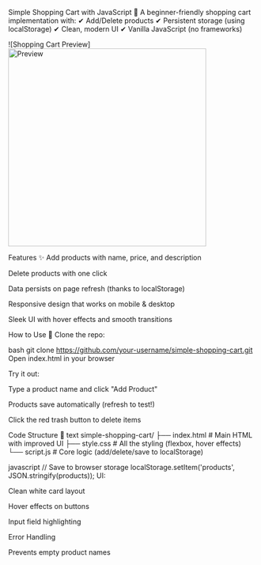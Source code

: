 Simple Shopping Cart with JavaScript 🛒
A beginner-friendly shopping cart implementation with:
✔ Add/Delete products
✔ Persistent storage (using localStorage)
✔ Clean, modern UI
✔ Vanilla JavaScript (no frameworks)

![Shopping Cart Preview]<img src="./images/preview.png" alt="Preview" width="400">

Features ✨
Add products with name, price, and description

Delete products with one click

Data persists on page refresh (thanks to localStorage)

Responsive design that works on mobile & desktop

Sleek UI with hover effects and smooth transitions

How to Use 🚀
Clone the repo:

bash
git clone https://github.com/your-username/simple-shopping-cart.git
Open index.html in your browser

Try it out:

Type a product name and click "Add Product"

Products save automatically (refresh to test!)

Click the red trash button to delete items

Code Structure 📁
text
simple-shopping-cart/
├── index.html          # Main HTML with improved UI
├── style.css          # All the styling (flexbox, hover effects)
└── script.js          # Core logic (add/delete/save to localStorage)

javascript
// Save to browser storage
localStorage.setItem('products', JSON.stringify(products));
UI:

Clean white card layout

Hover effects on buttons

Input field highlighting

Error Handling

Prevents empty product names
